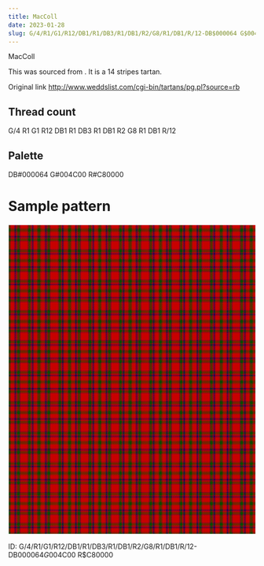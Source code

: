 ```yaml
---
title: MacColl
date: 2023-01-28
slug: G/4/R1/G1/R12/DB1/R1/DB3/R1/DB1/R2/G8/R1/DB1/R/12-DB$000064 G$004C00 R$C80000
---
```

MacColl

This was sourced from <no value>.  It is a 14 stripes tartan.

Original link http://www.weddslist.com/cgi-bin/tartans/pg.pl?source=rb

## Thread count
G/4 R1 G1 R12 DB1 R1 DB3 R1 DB1 R2 G8 R1 DB1 R/12

## Palette
DB#000064 G#004C00 R#C80000

# Sample pattern

![Tartan detail](tartan.png "G/4 R1 G1 R12 DB1 R1 DB3 R1 DB1 R2 G8 R1 DB1 R/12 tartan")

ID: G/4/R1/G1/R12/DB1/R1/DB3/R1/DB1/R2/G8/R1/DB1/R/12-DB$000064 G$004C00 R$C80000